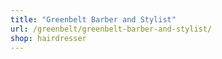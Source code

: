 ```yaml
---
title: "Greenbelt Barber and Stylist"
url: /greenbelt/greenbelt-barber-and-stylist/
shop: hairdresser
---
```

